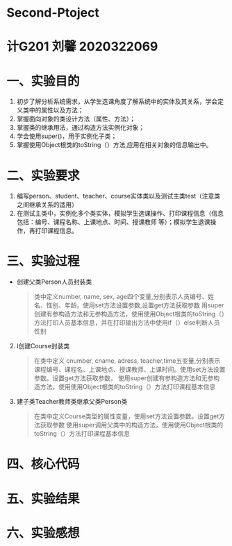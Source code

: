 # Second-Ptoject
# 计G201 刘馨 2020322069 
# 一、实验目的
1. 初步了解分析系统需求，从学生选课角度了解系统中的实体及其关系，学会定义类中的属性以及方法；
2. 掌握面向对象的类设计方法（属性、方法）；
3. 掌握类的继承用法，通过构造方法实例化对象；
4. 学会使用super()，用于实例化子类；
5. 掌握使用Object根类的toString（）方法,应用在相关对象的信息输出中。
# 二、实验要求
1. 编写person、student、teacher、course实体类以及测试主类test（注意类之间继承关系的适用）
2. 在测试主类中，实例化多个类实体，模拟学生选课操作、打印课程信息（信息包括：编号、课程名称、上课地点、时间、授课教师 等）；模拟学生退课操作，再打印课程信息。
# 三、实验过程
* 创建父类Person人员封装类
    > 类中定义number,  name, sex, age四个变量,分别表示人员编号、姓名、性别、年龄。使用set方法设置参数,设置get方法获取参数
    > 用super创建有参构造方法和无参构造方法，使用使用Object根类的toString（）方法打印人员基本信息，并在打印输出方法中使用if（）else判断人员性别
2. l创建Course封装类
    > 在类中定义 cnumber,  cname, adress, teacher,time五变量,分别表示课程编号、课程名、上课地点、授课教师、上课时间。使用set方法设置参数。设置get方法获取参数，
    > 使用super创建有参构造方法和无参构造方法，使用使用Object根类的toString（）方法打印课程基本信息
3. 建子类Teacher教师类继承父类Person类
    > 在类中定义Course类型的属性变量，使用set方法设置参数。设置get方法获取参数
    > 使用super调用父类中的构造方法，使用使用Object根类的toString（）方法打印课程基本信息
# 四、核心代码
# 五、实验结果
# 六、实验感想

